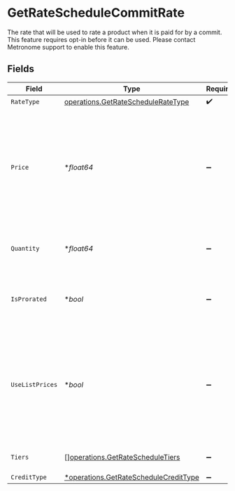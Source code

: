 # GetRateScheduleCommitRate

The rate that will be used to rate a product when it is paid for by a commit. This feature requires opt-in before it can be used. Please contact Metronome support to enable this feature.


## Fields

| Field                                                                                                                                                              | Type                                                                                                                                                               | Required                                                                                                                                                           | Description                                                                                                                                                        |
| ------------------------------------------------------------------------------------------------------------------------------------------------------------------ | ------------------------------------------------------------------------------------------------------------------------------------------------------------------ | ------------------------------------------------------------------------------------------------------------------------------------------------------------------ | ------------------------------------------------------------------------------------------------------------------------------------------------------------------ |
| `RateType`                                                                                                                                                         | [operations.GetRateScheduleRateType](../../models/operations/getratescheduleratetype.md)                                                                           | :heavy_check_mark:                                                                                                                                                 | N/A                                                                                                                                                                |
| `Price`                                                                                                                                                            | **float64*                                                                                                                                                         | :heavy_minus_sign:                                                                                                                                                 | Commit rate price. For FLAT rate_type, this must be >=0. For PERCENTAGE rate_type, this is a decimal fraction, e.g. use 0.1 for 10%; this must be >=0 and <=1.     |
| `Quantity`                                                                                                                                                         | **float64*                                                                                                                                                         | :heavy_minus_sign:                                                                                                                                                 | Commit rate quantity. For SUBSCRIPTION rate_type, this must be >=0.                                                                                                |
| `IsProrated`                                                                                                                                                       | **bool*                                                                                                                                                            | :heavy_minus_sign:                                                                                                                                                 | Commit rate proration configuration. Only valid for SUBSCRIPTION rate_type.                                                                                        |
| `UseListPrices`                                                                                                                                                    | **bool*                                                                                                                                                            | :heavy_minus_sign:                                                                                                                                                 | Only set for PERCENTAGE rate_type. Defaults to false. If true, rate is computed using list prices rather than the standard rates for this product on the contract. |
| `Tiers`                                                                                                                                                            | [][operations.GetRateScheduleTiers](../../models/operations/getratescheduletiers.md)                                                                               | :heavy_minus_sign:                                                                                                                                                 | Only set for TIERED rate_type.                                                                                                                                     |
| `CreditType`                                                                                                                                                       | [*operations.GetRateScheduleCreditType](../../models/operations/getrateschedulecredittype.md)                                                                      | :heavy_minus_sign:                                                                                                                                                 | N/A                                                                                                                                                                |